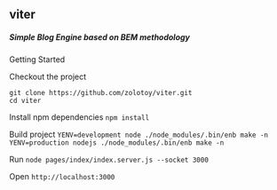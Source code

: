 ## viter ##

##### Simple Blog Engine based on BEM methodology #####

Getting Started

Checkout the project
```
git clone https://github.com/zolotoy/viter.git
cd viter
```

Install npm dependencies
``` npm install ```

Build project
``` YENV=development node ./node_modules/.bin/enb make -n ```
``` YENV=production nodejs ./node_modules/.bin/enb make -n ```

Run
``` node pages/index/index.server.js --socket 3000 ```

Open
``` http://localhost:3000 ```
